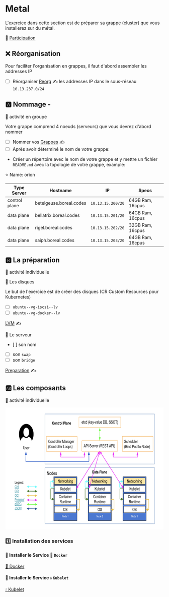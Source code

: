 # Metal

L'exercice dans cette section est de préparer sa grappe (cluster) que vous installerez sur du métal.

:tada: [Participation](.scripts/Participation.md)

## :x: Réorganisation

Pour faciliter l'organisation en grappes, il faut d'abord assembler les addresses IP

- [ ] Réorganiser [Reorg](.doc/Reorg.md) :writing_hand:	 les addresses IP dans le sous-réseau `10.13.237.0/24`


## :a: Nommage - 

:busts_in_silhouette: activité en groupe

Votre grappe comprend 4 noeuds (serveurs) que vous devrez d'abord nommer

- [ ] Nommer vos [Grappes](.doc/Grappes.md) :writing_hand:	 
- [ ] Après avoir déterminé le nom de votre grappe:

* Créer un répertoire avec le nom de votre grappe et y mettre un fichier `README.md` avec la topologie de votre grappe, example:

:star: Name: orion

| Type Server   | Hostname                |  IP               | Specs                 |
|---------------|-------------------------|-------------------|-----------------------|
| control plane | betelgeuse.boreal.codes | `10.13.15.200/20` | 64GB Ram,      16cpus |
| data plane    | bellatrix.boreal.codes  | `10.13.15.201/20` | 64GB Ram,      16cpus |
| data plane    | rigel.boreal.codes      | `10.13.15.202/20` | 32GB Ram,      16cpus |
| data plane    | saiph.boreal.codes      | `10.13.15.203/20` | 64GB Ram,      16cpus |

## :b: La préparation

:bust_in_silhouette: activité individuelle

:round_pushpin: Les disques

Le but de l'exercice est de créer des disques (CR Custom Resources pour Kubernetes)

- [ ] `ubuntu--vg-iscsi--lv`
- [ ] `ubuntu--vg-docker--lv`

[LVM](https://github.com/CollegeBoreal/Tutoriels/tree/main/O.OS/1.Linux/L.LVM) :writing_hand:	

:round_pushpin: Le serveur

- [ ] son nom
- [ ] son `swap`
- [ ] son `bridge`

[Preparation](.doc/Preparation.md) :writing_hand:	

## :ab: Les composants

:bust_in_silhouette: activité individuelle

<img src="images/kube-cluster-component-topology.png" width="708" height="388"></img>

### :one: Installation des services

#### :round_pushpin: Installer le Service :whale: `Docker` 

[:whale: Docker]()

#### :round_pushpin: Installer le Service :droplet: `Kubelet`

[:droplet: Kubelet](.docs/kubelet.md)
